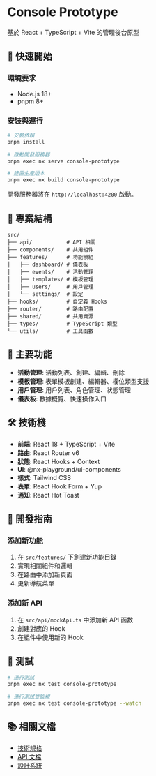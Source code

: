 # Console Prototype

基於 React + TypeScript + Vite 的管理後台原型

## 🚀 快速開始

### 環境要求

- Node.js 18+
- pnpm 8+

### 安裝與運行

```bash
# 安裝依賴
pnpm install

# 啟動開發服務器
pnpm exec nx serve console-prototype

# 建置生產版本
pnpm exec nx build console-prototype
```

開發服務器將在 `http://localhost:4200` 啟動。

## 📁 專案結構

```
src/
├── api/           # API 相關
├── components/    # 共用組件
├── features/      # 功能模組
│   ├── dashboard/ # 儀表板
│   ├── events/    # 活動管理
│   ├── templates/ # 模板管理
│   ├── users/     # 用戶管理
│   └── settings/  # 設定
├── hooks/         # 自定義 Hooks
├── router/        # 路由配置
├── shared/        # 共用資源
├── types/         # TypeScript 類型
└── utils/         # 工具函數
```

## 🎯 主要功能

- **活動管理**: 活動列表、創建、編輯、刪除
- **模板管理**: 表單模板創建、編輯器、欄位類型支援
- **用戶管理**: 用戶列表、角色管理、狀態管理
- **儀表板**: 數據概覽、快速操作入口

## 🛠️ 技術棧

- **前端**: React 18 + TypeScript + Vite
- **路由**: React Router v6
- **狀態**: React Hooks + Context
- **UI**: @nx-playground/ui-components
- **樣式**: Tailwind CSS
- **表單**: React Hook Form + Yup
- **通知**: React Hot Toast

## 🔧 開發指南

### 添加新功能

1. 在 `src/features/` 下創建新功能目錄
2. 實現相關組件和邏輯
3. 在路由中添加新頁面
4. 更新導航菜單

### 添加新 API

1. 在 `src/api/mockApi.ts` 中添加新 API 函數
2. 創建對應的 Hook
3. 在組件中使用新的 Hook

## 🧪 測試

```bash
# 運行測試
pnpm exec nx test console-prototype

# 運行測試並監視
pnpm exec nx test console-prototype --watch
```

## 📚 相關文檔

- [技術規格](../../docs/technical/console-prototype-spec.md)
- [API 文檔](../../docs/technical/api-documentation.md)
- [設計系統](../../docs/technical/design-system-architecture.md)
